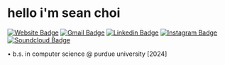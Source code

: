 # hello i'm sean choi

[![Website Badge](https://img.shields.io/badge/-szeanchoi.com-47CCCC?style=flat&logo=Google-Chrome&logoColor=white&link=https://szeanchoi.com)](https://szeanchoi.com)
[![Gmail Badge](https://img.shields.io/badge/-szeanchoi-c14438?style=flat&logo=Gmail&logoColor=white&link=mailto:szeanchoi@gmail.com)](mailto:szeanchoi@gmail.com)
[![Linkedin Badge](https://img.shields.io/badge/-szeans-blue?style=flat&logo=Linkedin&logoColor=white&link=https://www.linkedin.com/in/szeans/)](https://www.linkedin.com/in/szean/)
[![Instagram Badge](https://img.shields.io/badge/-szeans-purple?style=flat&logo=instagram&logoColor=white&link=https://instagram.com/szeans/)](https://instagram.com/szeans)
[![Soundcloud Badge](https://img.shields.io/badge/-szean-orange?style=flat&logo=soundcloud&logoColor=white&link=https://soundcloud.com/szean/)](https://soundcloud.com/szean)

<p>• b.s. in computer science @ purdue university [2024] </p>

<!--
#
### interests
-->



<!--
**szeans/szeans** is a ✨ _special_ ✨ repository because its `README.md` (this file) appears on your GitHub profile.

Here are some ideas to get you started:

- 🔭 I’m currently working on ...
- 🌱 I’m currently learning ...
- 👯 I’m looking to collaborate on ...
- 🤔 I’m looking for help with ...
- 💬 Ask me about ...
- 📫 How to reach me: ...
- 😄 Pronouns: ...
- ⚡ Fun fact: ...
-->
